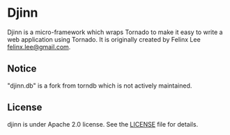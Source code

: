 Djinn
=====

Djinn is a micro-framework which wraps Tornado to make it easy to write a web application using Tornado. It is originally created by Felinx Lee <felinx.lee@gmail.com>.

Notice
------
"djinn.db" is a fork from torndb  which is not actively maintained.

## License

djinn is under Apache 2.0 license. See the [LICENSE](LICENSE) file for details.

